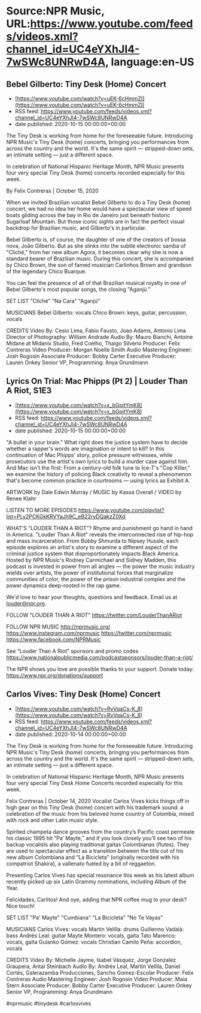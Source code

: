 # Source:NPR Music, URL:https://www.youtube.com/feeds/videos.xml?channel_id=UC4eYXhJI4-7wSWc8UNRwD4A, language:en-US

## Bebel Gilberto: Tiny Desk (Home) Concert
 - [https://www.youtube.com/watch?v=uEK-6cHmmZI](https://www.youtube.com/watch?v=uEK-6cHmmZI)
 - RSS feed: https://www.youtube.com/feeds/videos.xml?channel_id=UC4eYXhJI4-7wSWc8UNRwD4A
 - date published: 2020-10-15 00:00:00+00:00

The Tiny Desk is working from home for the foreseeable future. Introducing NPR Music's Tiny Desk (home) concerts, bringing you performances from across the country and the world. It's the same spirit — stripped-down sets, an intimate setting — just a different space.

In celebration of National Hispanic Heritage Month, NPR Music presents four very special Tiny Desk (home) concerts recorded especially for this week.

By Felix Contreras | October 15, 2020

When we invited Brazilian vocalist Bebel Gilberto to do a Tiny Desk (home) concert, we had no idea her home would have a spectacular view of speed boats gliding across the bay in Rio de Janeiro just beneath historic Sugarloaf Mountain. But those iconic sights are in fact the perfect visual backdrop for Brazilian music, and Gilberto's in particular.

Bebel Gilberto is, of course, the daughter of one of the creators of bossa nova, João Gilberto. But as she slinks into the subtle electronic samba of "Cliché," from her new album Agora, it becomes clear why she is now a standard bearer of Brazilian music. During this concert, she is accompanied by Chico Brown, the son of famed musician Carlinhos Brown and grandson of the legendary Chico Buarque.

You can feel the presence of all of that Brazilian musical royalty in one of Bebel Gilberto's most popular songs, the closing "Aganjú."

SET LIST
"Cliché"
"Na Cara"
"Aganjú"

MUSICIANS
Bebel Gilberto: vocals
Chico Brown: keys, guitar, percussion, vocals

CREDITS
Video By: Cesio Lima, Fabio Fausto, Joao Adams, Antonio Lima
Director of Photography: William Andrade
Audio By: Mauro Bianchi, Antoine Midane at Midanix Studio, Fred Coelho, Thaigo Silverio
Producer: Felix Contreras
Video Producer: Morgan Noelle Smith
Audio Mastering Engineer: Josh Rogosin
Associate Producer: Bobby Carter
Executive Producer: Lauren Onkey
Senior VP, Programming: Anya Grundmann

## Lyrics On Trial: Mac Phipps (Pt 2) | Louder Than A Riot, S1E3
 - [https://www.youtube.com/watch?v=x_bGpitYmK8](https://www.youtube.com/watch?v=x_bGpitYmK8)
 - RSS feed: https://www.youtube.com/feeds/videos.xml?channel_id=UC4eYXhJI4-7wSWc8UNRwD4A
 - date published: 2020-10-15 00:00:00+00:00

"A bullet in your brain." What right does the justice system have to decide whether a rapper's words are imagination or intent to kill? In this continuation of Mac Phipps' story, police pressure witnesses, while prosecutors use the artist's own lyrics to build a murder case against him. And Mac isn't the first: From a century-old folk tune to Ice-T's "Cop Killer," we examine the history of policing Black creativity to reveal a phenomenon that's become common practice in courtrooms — using lyrics as Exhibit A.

ARTWORK by Dale Edwin Murray / MUSIC by Kassa Overall / VIDEO by Renee Klahr

LISTEN TO MORE EPISODES
https://www.youtube.com/playlist?list=PLy2PCKGkKRVYaJh9C_eB22ryDQakzZ0Xd

WHAT'S "LOUDER THAN A RIOT"?
Rhyme and punishment go hand in hand in America. "Louder Than A Riot" reveals the interconnected rise of hip-hop and mass incarceration. From Bobby Shmurda to Nipsey Hussle, each episode explores an artist's story to examine a different aspect of the criminal justice system that disproportionately impacts Black America. Hosted by NPR Music's Rodney Carmichael and Sidney Madden, this podcast is invested in power from all angles — the power the music industry wields over artists, the power of institutional forces that marginalize communities of color, the power of the prison industrial complex and the power dynamics deep-rooted in the rap game.

We'd love to hear your thoughts, questions and feedback. Email us at louder@npr.org.

FOLLOW "LOUDER THAN A RIOT"
https://twitter.com/LouderThanARiot

FOLLOW NPR MUSIC
http://nprmusic.org/
https://www.instagram.com/nprmusic
https://twitter.com/nprmusic
https://www.facebook.com/NPRMusic

See “Louder Than A Riot” sponsors and promo codes
https://www.nationalpublicmedia.com/podcastsponsors/louder-than-a-riot/

The NPR shows you love are possible thanks to your support. Donate today: https://www.npr.org/donations/support

## Carlos Vives: Tiny Desk (Home) Concert
 - [https://www.youtube.com/watch?v=RvVqaCs-K_8](https://www.youtube.com/watch?v=RvVqaCs-K_8)
 - RSS feed: https://www.youtube.com/feeds/videos.xml?channel_id=UC4eYXhJI4-7wSWc8UNRwD4A
 - date published: 2020-10-14 00:00:00+00:00

The Tiny Desk is working from home for the foreseeable future. Introducing NPR Music's Tiny Desk (home) concerts, bringing you performances from across the country and the world. It's the same spirit — stripped-down sets, an intimate setting — just a different space. 

In celebration of National Hispanic Heritage Month, NPR Music presents four very special Tiny Desk Home Concerts recorded especially for this week.

Felix Contreras | October 14, 2020
Vocalist Carlos Vives kicks things off in high gear on this Tiny Desk (home) concert with his trademark sound: a celebration of the music from his beloved home country of Colombia, mixed with rock and other Latin music style.

Spirited champeta dance grooves from the country’s Pacific coast permeate his classic 1995 hit “Pa’ Mayte,” and if you look closely you’ll see two of his backup vocalists also playing traditional gaitas Colombianas (flutes). They are used to spectacular effect as a transition between the title cut of his new album Colombiana and “La Bicicleta” (originally recorded with his compatriot Shakira), a vallenato fueled by a bit of reggaeton.

Presenting Carlos Vives has special resonance this week as his latest album recently picked up six Latin Grammy nominations, including Album of the Year.

Felicidades, Carlitos! And oye, adding that NPR coffee mug to your desk? Nice touch! 

SET LIST
"Pa' Mayte"
"Cumbiana"
"La Bicicleta"
"No Te Vayas"

MUSICIANS
Carlos Vives: vocals
Martin Velilla: drums
Guillermo Vadalá: bass
Andrés Leal: guitar
Mayte Montero: vocals, gaita
Tato Marenco: vocals, gaita
Guianko Gómez: vocals
Christian Camilo Peña: accordion, vocals

CREDITS
Video By: Michelle Jayme, Isabel Vásquez, Jorge Gonzalez Graupera, Antal Steinbach
Audio By: Andrés Leal, Martín Velilla, Daniel Cortés, Galerazamba Producciones, Sancho Gomez-Escolar
Producer: Felix Contreras
Audio Mastering Engineer: Josh Rogosin
Video Producer: Maia Stern
Associate Producer: Bobby Carter
Executive Producer: Lauren Onkey
Senior VP, Programming: Anya Grundmann

#nprmusic #tinydesk #carlosvives

